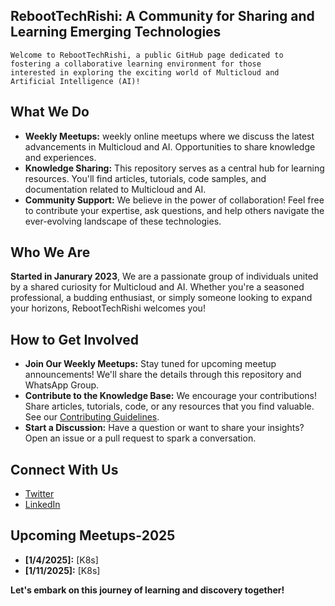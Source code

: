 ## RebootTechRishi: A Community for Sharing and Learning Emerging Technologies
```
Welcome to RebootTechRishi, a public GitHub page dedicated to fostering a collaborative learning environment for those
interested in exploring the exciting world of Multicloud and Artificial Intelligence (AI)!
```
## What We Do

*   **Weekly Meetups:** weekly online meetups where we discuss the latest advancements in Multicloud and AI. Opportunities to share knowledge and experiences.
*   **Knowledge Sharing:** This repository serves as a central hub for learning resources. You'll find articles, tutorials, code samples, and documentation related to Multicloud and AI.
*   **Community Support:** We believe in the power of collaboration! Feel free to contribute your expertise, ask questions, and help others navigate the ever-evolving landscape of these technologies.

## Who We Are

**Started in Janurary 2023**, We are a passionate group of individuals united by a shared curiosity for Multicloud and AI. Whether you're a seasoned professional, a budding enthusiast, or simply someone looking to expand your horizons, RebootTechRishi welcomes you!

## How to Get Involved

*   **Join Our Weekly Meetups:** Stay tuned for upcoming meetup announcements! We'll share the details through this repository and WhatsApp Group.
*   **Contribute to the Knowledge Base:** We encourage your contributions! Share articles, tutorials, code, or any resources that you find valuable. See our [Contributing Guidelines](CONTRIBUTING.md).
*   **Start a Discussion:** Have a question or want to share your insights? Open an issue or a pull request to spark a conversation.

## Connect With Us

*   [Twitter](YOUR_TWITTER_LINK)
*   [LinkedIn](YOUR_LINKEDIN_LINK)


## Upcoming Meetups-2025 



*   **[1/4/2025]:** [K8s] 
*   **[1/11/2025]:** [K8s]

 
**Let's embark on this journey of learning and discovery together!**
